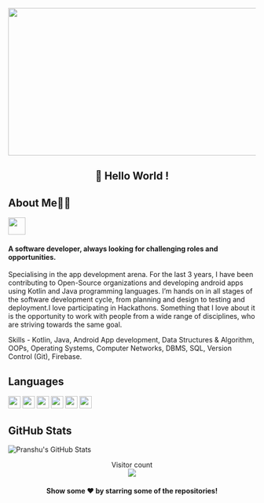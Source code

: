  
<p align="center">
  <img src="https://user-images.githubusercontent.com/61552810/94653149-be325480-0318-11eb-91c3-d5b772bd1160.gif" width="600px" height="300px"/>
  </p>
 <h2 align="center">
 👋 Hello World !
</h2>
  
  ## About Me👨‍💻
  
<a></a>
<a href="https://www.linkedin.com/in/pandey-pranshu/">
  <img align="center" src="https://user-images.githubusercontent.com/61552810/94657167-ac53b000-031e-11eb-8f71-d34756928a0c.png" width="35px" height="35px"/>
<p></p><a>
  </a>  <p></p>
  
  
<h4>
A software developer, always looking for challenging roles and opportunities.
</h4>
<p>Specialising in the app development arena. For the last 3 years, I have been contributing to Open-Source organizations and developing android apps using Kotlin and Java programming languages. I’m hands on in all stages of the software development cycle, from planning and design to testing and deployment.I love participating in Hackathons. Something that I love about it is the opportunity to work with people from a wide range of disciplines, who are striving towards the same goal.

Skills - Kotlin, Java, Android App development, Data Structures & Algorithm, OOPs, Operating Systems, Computer Networks, DBMS, SQL, Version Control (Git), Firebase.
 </p>

## Languages
  <a></a>
<a>
<img src ="https://img.shields.io/badge/java-%23ED8B00.svg?&style=for-the-badge&logo=java&logoColor=white" height=25> 
<a>
<img src ="https://img.shields.io/badge/kotlin-%230095D5.svg?&style=for-the-badge&logo=kotlin&logoColor=white" height=25> <img src ="https://img.shields.io/badge/c++%20-%2300599C.svg?&style=for-the-badge&logo=c%2B%2B&logoColor=white" height=25> 
<a>
<img src ="https://img.shields.io/badge/html5%20-%23E34F26.svg?&style=for-the-badge&logo=html5&logoColor=white" height=25> 
<a>
<img src ="https://img.shields.io/badge/css3%20-%231572B6.svg?&style=for-the-badge&logo=css3&logoColor=white" height=25>
<a>
<img src="https://camo.githubusercontent.com/d423cf12cc9ec53976db472d8844305e3f324418/68747470733a2f2f696d672e736869656c64732e696f2f62616467652f2d4a6176615363726970742d626c61636b3f7374796c653d666c61742d737175617265266c6f676f3d6a617661736372697074" height=25>

## GitHub Stats

<!-- <a href="https://github.com/coder2699">
  <img align="center" src="https://github-readme-stats.vercel.app/api/top-langs/?username=coder2699&theme=radical&hide=glsl,python" />
<a> -->

 <img src="https://github-readme-stats.vercel.app/api?username=coder2699&&show_icons=true&theme=radical&line_height=27&v=5" alt="Pranshu's GitHub Stats" />


<p align="center"> 
  Visitor count<br>
  <img align="center" src="https://profile-counter.glitch.me/coder2699/count.svg" />
 </p>
 

 <h4 align="center">Show some ❤️ by starring some of the repositories!</h4>




